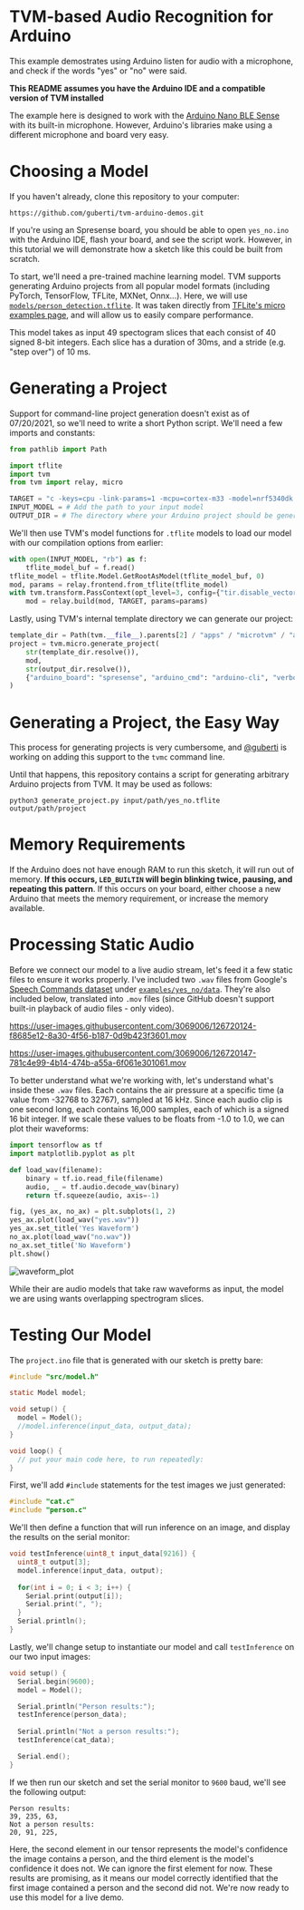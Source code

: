 # TVM-based Audio Recognition for Arduino
This example demostrates using Arduino listen for audio with a microphone, and check if the words "yes" or "no" were said.

**This README assumes you have the Arduino IDE and a compatible version of TVM installed**

The example here is designed to work with the [Arduino Nano BLE Sense](https://store.arduino.cc/usa/nano-33-ble-sense) with its built-in microphone. However, Arduino's libraries make using a different microphone and board very easy.

# Choosing a Model
If you haven't already, clone this repository to your computer:

```
https://github.com/guberti/tvm-arduino-demos.git
```

If you're using an Spresense board, you should be able to open `yes_no.ino` with the Arduino IDE, flash your board, and see the script work. However, in this tutorial we will demonstrate how a sketch like this could be built from scratch.

To start, we'll need a pre-trained machine learning model. TVM supports generating Arduino projects from all popular model formats (including PyTorch, TensorFlow, TFLite, MXNet, Onnx...). Here, we will use [`models/person_detection.tflite`](../models/person_detection.tflite). It was taken directly from [TFLite's micro examples page](https://github.com/tensorflow/tflite-micro/tree/main/tensorflow/lite/micro/examples), and will allow us to easily compare performance.

This model takes as input 49 spectogram slices that each consist of 40 signed 8-bit integers. Each slice has a duration of 30ms, and a stride (e.g. "step over") of 10 ms.

# Generating a Project
Support for command-line project generation doesn't exist as of 07/20/2021, so we'll need to write a short Python script. We'll need a few imports and constants:

```python
from pathlib import Path

import tflite
import tvm
from tvm import relay, micro

TARGET = "c -keys=cpu -link-params=1 -mcpu=cortex-m33 -model=nrf5340dk -runtime=c -system-lib=1"
INPUT_MODEL = # Add the path to your input model
OUTPUT_DIR = # The directory where your Arduino project should be generated
```

We'll then use TVM's model functions for `.tflite` models to load our model with our compilation options from earlier:

```python
with open(INPUT_MODEL, "rb") as f:
    tflite_model_buf = f.read()
tflite_model = tflite.Model.GetRootAsModel(tflite_model_buf, 0)
mod, params = relay.frontend.from_tflite(tflite_model)
with tvm.transform.PassContext(opt_level=3, config={"tir.disable_vectorize": True}):
    mod = relay.build(mod, TARGET, params=params)
```

Lastly, using TVM's internal template directory we can generate our project:

```python
template_dir = Path(tvm.__file__).parents[2] / "apps" / "microtvm" / "arduino" / "template_project"
project = tvm.micro.generate_project(
    str(template_dir.resolve()),
    mod,
    str(output_dir.resolve()),
    {"arduino_board": "spresense", "arduino_cmd": "arduino-cli", "verbose": 0},
)
```

# Generating a Project, the Easy Way
This process for generating projects is very cumbersome, and [@guberti](https://github.com/guberti) is working on adding this support to the `tvmc` command line.

Until that happens, this repository contains a script for generating arbitrary Arduino projects from TVM. It may be used as follows:

```
python3 generate_project.py input/path/yes_no.tflite output/path/project
```

# Memory Requirements
If the Arduino does not have enough RAM to run this sketch, it will run out of memory. **If this occurs, `LED_BUILTIN` will begin blinking twice, pausing, and repeating this pattern**. If this occurs on your board, either choose a new Arduino that meets the memory requirement, or increase the memory available.

# Processing Static Audio
Before we connect our model to a live audio stream, let's feed it a few static files to ensure it works properly. I've included two `.wav` files from Google's [Speech Commands dataset](https://www.tensorflow.org/datasets/catalog/speech_commands) under [`examples/yes_no/data`](data/). They're also included below, translated into `.mov` files (since GitHub doesn't support built-in playback of audio files - only video).

https://user-images.githubusercontent.com/3069006/126720124-f8685e12-8a30-4f56-b187-0d9b423f3601.mov

https://user-images.githubusercontent.com/3069006/126720147-781c4e99-4b14-474b-a55a-6f061e301061.mov

To better understand what we're working with, let's understand what's inside these `.wav` files. Each contains the air pressure at a specific time (a value from -32768 to 32767), sampled at 16 kHz. Since each audio clip is one second long, each contains 16,000 samples, each of which is a signed 16 bit integer. If we scale these values to be floats from -1.0 to 1.0, we can plot their waveforms:

```python
import tensorflow as tf
import matplotlib.pyplot as plt

def load_wav(filename):
	binary = tf.io.read_file(filename)
	audio, _ = tf.audio.decode_wav(binary)
	return tf.squeeze(audio, axis=-1)

fig, (yes_ax, no_ax) = plt.subplots(1, 2)
yes_ax.plot(load_wav("yes.wav"))
yes_ax.set_title('Yes Waveform')
no_ax.plot(load_wav("no.wav"))
no_ax.set_title('No Waveform')
plt.show()
```

![waveform_plot](https://user-images.githubusercontent.com/3069006/126737265-1ffb7fbc-3f5a-4f2b-b9ca-8b8045439fcd.png)

While their are audio models that take raw waveforms as input, the model we are using wants overlapping spectrogram slices. 

# Testing Our Model

The `project.ino` file that is generated with our sketch is pretty bare:

```c
#include "src/model.h"

static Model model;

void setup() {
  model = Model();
  //model.inference(input_data, output_data);
}

void loop() {
  // put your main code here, to run repeatedly:
}
```

First, we'll add `#include` statements for the test images we just generated:

```c
#include "cat.c"
#include "person.c"
```

We'll then define a function that will run inference on an image, and display the results on the serial monitor:

```c
void testInference(uint8_t input_data[9216]) {
  uint8_t output[3];
  model.inference(input_data, output);
  
  for(int i = 0; i < 3; i++) {
    Serial.print(output[i]);
    Serial.print(", ");
  }
  Serial.println();
}
```

Lastly, we'll change setup to instantiate our model and call `testInference` on our two input images:

```c
void setup() {
  Serial.begin(9600);
  model = Model();

  Serial.println("Person results:");
  testInference(person_data);
  
  Serial.println("Not a person results:");
  testInference(cat_data);

  Serial.end();
}
```

If we then run our sketch and set the serial monitor to `9600` baud, we'll see the following output:

```
Person results:
39, 235, 63, 
Not a person results:
20, 91, 225,
```

Here, the second element in our tensor represents the model's confidence the image contains a person, and the third element is the model's confidence it does not. We can ignore the first element for now. These results are promising, as it means our model correctly identified that the first image contained a person and the second did not. We're now ready to use this model for a live demo.
